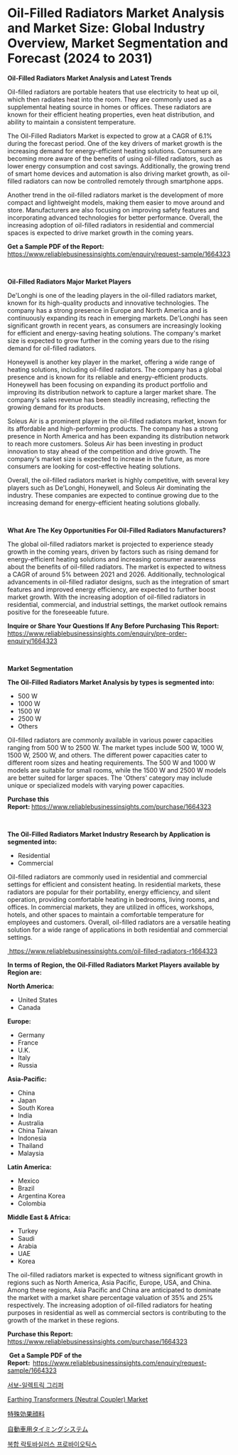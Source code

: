 <p><h1>Oil-Filled Radiators Market Analysis and Market Size: Global Industry Overview, Market Segmentation and Forecast (2024 to 2031)</h1></p><p><strong>Oil-Filled Radiators Market Analysis and Latest Trends</strong></p>
<p><p>Oil-filled radiators are portable heaters that use electricity to heat up oil, which then radiates heat into the room. They are commonly used as a supplemental heating source in homes or offices. These radiators are known for their efficient heating properties, even heat distribution, and ability to maintain a consistent temperature.</p><p>The Oil-Filled Radiators Market is expected to grow at a CAGR of 6.1% during the forecast period. One of the key drivers of market growth is the increasing demand for energy-efficient heating solutions. Consumers are becoming more aware of the benefits of using oil-filled radiators, such as lower energy consumption and cost savings. Additionally, the growing trend of smart home devices and automation is also driving market growth, as oil-filled radiators can now be controlled remotely through smartphone apps.</p><p>Another trend in the oil-filled radiators market is the development of more compact and lightweight models, making them easier to move around and store. Manufacturers are also focusing on improving safety features and incorporating advanced technologies for better performance. Overall, the increasing adoption of oil-filled radiators in residential and commercial spaces is expected to drive market growth in the coming years.</p></p>
<p><strong>Get a Sample PDF of the Report:&nbsp;</strong> <a href="https://www.reliablebusinessinsights.com/enquiry/request-sample/1664323">https://www.reliablebusinessinsights.com/enquiry/request-sample/1664323</a></p>
<p>&nbsp;</p>
<p><strong>Oil-Filled Radiators Major Market Players</strong></p>
<p><p>De'Longhi is one of the leading players in the oil-filled radiators market, known for its high-quality products and innovative technologies. The company has a strong presence in Europe and North America and is continuously expanding its reach in emerging markets. De'Longhi has seen significant growth in recent years, as consumers are increasingly looking for efficient and energy-saving heating solutions. The company's market size is expected to grow further in the coming years due to the rising demand for oil-filled radiators.</p><p>Honeywell is another key player in the market, offering a wide range of heating solutions, including oil-filled radiators. The company has a global presence and is known for its reliable and energy-efficient products. Honeywell has been focusing on expanding its product portfolio and improving its distribution network to capture a larger market share. The company's sales revenue has been steadily increasing, reflecting the growing demand for its products.</p><p>Soleus Air is a prominent player in the oil-filled radiators market, known for its affordable and high-performing products. The company has a strong presence in North America and has been expanding its distribution network to reach more customers. Soleus Air has been investing in product innovation to stay ahead of the competition and drive growth. The company's market size is expected to increase in the future, as more consumers are looking for cost-effective heating solutions.</p><p>Overall, the oil-filled radiators market is highly competitive, with several key players such as De'Longhi, Honeywell, and Soleus Air dominating the industry. These companies are expected to continue growing due to the increasing demand for energy-efficient heating solutions globally.</p></p>
<p>&nbsp;</p>
<p><strong>What Are The Key Opportunities For Oil-Filled Radiators Manufacturers?</strong></p>
<p><p>The global oil-filled radiators market is projected to experience steady growth in the coming years, driven by factors such as rising demand for energy-efficient heating solutions and increasing consumer awareness about the benefits of oil-filled radiators. The market is expected to witness a CAGR of around 5% between 2021 and 2026. Additionally, technological advancements in oil-filled radiator designs, such as the integration of smart features and improved energy efficiency, are expected to further boost market growth. With the increasing adoption of oil-filled radiators in residential, commercial, and industrial settings, the market outlook remains positive for the foreseeable future.</p></p>
<p><strong>Inquire or Share Your Questions If Any Before Purchasing This Report:</strong> <a href="https://www.reliablebusinessinsights.com/enquiry/pre-order-enquiry/1664323">https://www.reliablebusinessinsights.com/enquiry/pre-order-enquiry/1664323</a></p>
<p>&nbsp;</p>
<p><strong>Market Segmentation</strong></p>
<p><strong>The Oil-Filled Radiators Market Analysis by types is segmented into:</strong></p>
<p><ul><li>500 W</li><li>1000 W</li><li>1500 W</li><li>2500 W</li><li>Others</li></ul></p>
<p><p>Oil-filled radiators are commonly available in various power capacities ranging from 500 W to 2500 W. The market types include 500 W, 1000 W, 1500 W, 2500 W, and others. The different power capacities cater to different room sizes and heating requirements. The 500 W and 1000 W models are suitable for small rooms, while the 1500 W and 2500 W models are better suited for larger spaces. The 'Others' category may include unique or specialized models with varying power capacities.</p></p>
<p><strong>Purchase this Report:&nbsp;</strong><a href="https://www.reliablebusinessinsights.com/purchase/1664323">https://www.reliablebusinessinsights.com/purchase/1664323</a></p>
<p>&nbsp;</p>
<p><strong>The Oil-Filled Radiators Market Industry Research by Application is segmented into:</strong></p>
<p><ul><li>Residential</li><li>Commercial</li></ul></p>
<p><p>Oil-filled radiators are commonly used in residential and commercial settings for efficient and consistent heating. In residential markets, these radiators are popular for their portability, energy efficiency, and silent operation, providing comfortable heating in bedrooms, living rooms, and offices. In commercial markets, they are utilized in offices, workshops, hotels, and other spaces to maintain a comfortable temperature for employees and customers. Overall, oil-filled radiators are a versatile heating solution for a wide range of applications in both residential and commercial settings.</p></p>
<p><a href="https://www.reliablebusinessinsights.com/oil-filled-radiators-r1664323">&nbsp;https://www.reliablebusinessinsights.com/oil-filled-radiators-r1664323</a></p>
<p><strong>In terms of Region, the Oil-Filled Radiators Market Players available by Region are:</strong></p>
<p>
    <p> <strong> North America: </strong>
        <ul>
            <li>United States</li>
            <li>Canada</li>
        </ul>
        </p> 
    <p> <strong> Europe: </strong>
        <ul>
            <li>Germany</li>
            <li>France</li>
            <li>U.K.</li>
            <li>Italy</li>
            <li>Russia</li>
        </ul>
        </p> 
    <p> <strong> Asia-Pacific: </strong>
        <ul>
            <li>China</li>
            <li>Japan</li>
            <li>South Korea</li>
            <li>India</li>
            <li>Australia</li>
            <li>China Taiwan</li>
            <li>Indonesia</li>
            <li>Thailand</li>
            <li>Malaysia</li>
        </ul>
        </p> 
    <p> <strong> Latin America: </strong>
        <ul>
            <li>Mexico</li>
            <li>Brazil</li>
            <li>Argentina Korea</li>
            <li>Colombia</li>
        </ul>
        </p> 
    <p> <strong> Middle East & Africa: </strong>
        <ul>
            <li>Turkey</li>
            <li>Saudi</li>
            <li>Arabia</li>
            <li>UAE</li>
            <li>Korea</li>
        </ul>
    </p>
    </p>
<p><p>The oil-filled radiators market is expected to witness significant growth in regions such as North America, Asia Pacific, Europe, USA, and China. Among these regions, Asia Pacific and China are anticipated to dominate the market with a market share percentage valuation of 35% and 25% respectively. The increasing adoption of oil-filled radiators for heating purposes in residential as well as commercial sectors is contributing to the growth of the market in these regions.</p></p>
<p><strong>Purchase this Report: </strong><a href="https://www.reliablebusinessinsights.com/purchase/1664323">https://www.reliablebusinessinsights.com/purchase/1664323</a></p>
<p>&nbsp;<strong>Get a Sample PDF of the Report:&nbsp;&nbsp;</strong><a href="https://www.reliablebusinessinsights.com/enquiry/request-sample/1664323">https://www.reliablebusinessinsights.com/enquiry/request-sample/1664323</a></p>
<p><strong></strong></p>
<p><p><a href="https://github.com/ThomasElmes2022/Market-Research-Report-List-1/blob/main/774056588327.md">서보-일렉트릭 그리퍼</a></p><p><a href="https://github.com/AndreanneHane2023/Market-Research-Report-List-1/blob/main/earthing-transformers-neutral-coupler-market.md">Earthing Transformers (Neutral Coupler) Market</a></p><p><a href="https://github.com/lababdou/Market-Research-Report-List-4/blob/main/150261896713.md">特殊効果顔料</a></p><p><a href="https://github.com/bevdtkn4419963/Market-Research-Report-List-2/blob/main/478307796714.md">自動車用タイミングシステム</a></p><p><a href="https://github.com/risastia4/Market-Research-Report-List-1/blob/main/340560688326.md">복합 락토바실러스 프로바이오틱스</a></p></p>